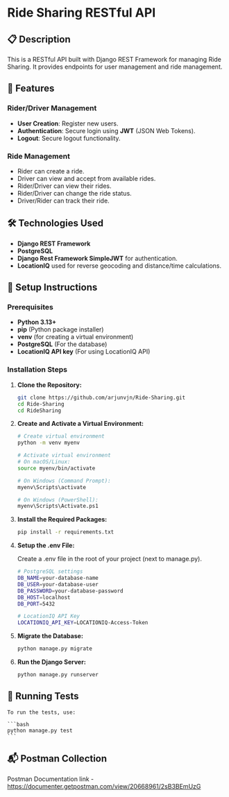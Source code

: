 # Ride Sharing RESTful API

## 📋 Description

This is a RESTful API built with Django REST Framework for managing Ride Sharing. It provides endpoints for user management and ride management.

## 🚀 Features

### Rider/Driver Management
- **User Creation**: Register new users.
- **Authentication**: Secure login using **JWT** (JSON Web Tokens).
- **Logout**: Secure logout functionality.

### Ride Management
- Rider can create a ride.
- Driver can view and accept from available rides.
- Rider/Driver can view their rides.
- Rider/Driver can change the ride status.
- Driver/Rider can track their ride.

## 🛠️ Technologies Used
- **Django REST Framework**
- **PostgreSQL**
- **Django Rest Framework SimpleJWT** for authentication.
- **LocationIQ** used for reverse geocoding and distance/time calculations.

## 🔧 Setup Instructions

### Prerequisites
- **Python 3.13+**
- **pip** (Python package installer)
- **venv** (for creating a virtual environment)
- **PostgreSQL** (For the database)
- **LocationIQ API key** (For using LocationIQ API)

### Installation Steps

1. **Clone the Repository:**

    ```bash
    git clone https://github.com/arjunvjn/Ride-Sharing.git
    cd Ride-Sharing
    cd RideSharing
    ```

2. **Create and Activate a Virtual Environment:**

    ```bash
    # Create virtual environment
    python -m venv myenv

    # Activate virtual environment
    # On macOS/Linux:
    source myenv/bin/activate

    # On Windows (Command Prompt):
    myenv\Scripts\activate

    # On Windows (PowerShell):
    myenv\Scripts\Activate.ps1
    ```

3. **Install the Required Packages:**

    ```bash
    pip install -r requirements.txt
    ```

4. **Setup the .env File:**

    Create a .env file in the root of your project (next to manage.py).

    ```bash
    # PostgreSQL settings
    DB_NAME=your-database-name
    DB_USER=your-database-user
    DB_PASSWORD=your-database-password
    DB_HOST=localhost
    DB_PORT=5432
	
    # LocationIQ API Key
    LOCATIONIQ_API_KEY=LOCATIONIQ-Access-Token
    ```

5. **Migrate the Database:**

    ```bash
    python manage.py migrate
    ```

6. **Run the Django Server:**

    ```bash
    python manage.py runserver
    ```

## 🧪 Running Tests

    To run the tests, use:

    ```bash
    python manage.py test
    ```

## 📬 Postman Collection
Postman Documentation link - https://documenter.getpostman.com/view/20668961/2sB3BEmUzG